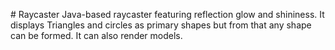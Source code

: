 #   Raycaster 
Java-based raycaster featuring reflection glow and shininess. It displays Triangles and circles as primary shapes but from that any shape can be formed. It can also render models.
